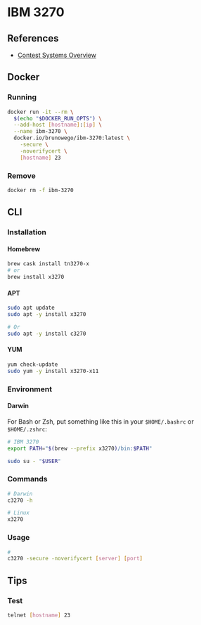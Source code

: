 # IBM 3270

## References

- [Contest Systems Overview](http://mtm2016.mybluemix.net/printview/connguide.html)

## Docker

### Running

```sh
docker run -it --rm \
  $(echo "$DOCKER_RUN_OPTS") \
  --add-host [hostname]:[ip] \
  --name ibm-3270 \
  docker.io/brunowego/ibm-3270:latest \
    -secure \
    -noverifycert \
    [hostname] 23
```

### Remove

```sh
docker rm -f ibm-3270
```

## CLI

### Installation

#### Homebrew

```sh
brew cask install tn3270-x
# or
brew install x3270
```

#### APT

```sh
sudo apt update
sudo apt -y install x3270

# Or
sudo apt -y install c3270
```

#### YUM

```sh
yum check-update
sudo yum -y install x3270-x11
```

### Environment

#### Darwin

For Bash or Zsh, put something like this in your `$HOME/.bashrc` or `$HOME/.zshrc`:

```sh
# IBM 3270
export PATH="$(brew --prefix x3270)/bin:$PATH"
```

```sh
sudo su - "$USER"
```

### Commands

```sh
# Darwin
c3270 -h

# Linux
x3270
```

### Usage

```sh
#
c3270 -secure -noverifycert [server] [port]
```

## Tips

### Test

```sh
telnet [hostname] 23
```
